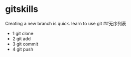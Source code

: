# gitskills
Creating a new branch is quick.
learn to use git
##无序列表
* 1 git clone
* 2 git add
* 3 git commit
* 4 git push
